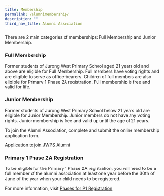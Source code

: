 ```yaml
---
title: Membership
permalink: /alumnimembership/
description: ""
third_nav_title: Alumni Association
---
```

There are 2 main categories of memberships: Full Membership and Junior Membership.

### Full Membership

Former students of Jurong West Primary School aged 21 years old and above are eligible for Full Membership. Full members have voting rights and are eligible to serve as office-bearers. Children of full members are also eligible for Primary 1 Phase 2A registration. Full membership is free and valid for life.

### Junior Membership

Former students of Jurong West Primary School below 21 years old are eligible for Junior Membership. Junior members do not have any voting rights. Junior membership is free and valid up until the age of 21 years.

To join the Alumni Association, complete and submit the online membership application form.

[Application to join JWPS Alumni](https://goo.gl/forms/A4423pqTTSMALgKz2)


### Primary 1 Phase 2A Registration

To be eligible for the Primary 1 Phase 2A registration, you will need to be a full member of the alumni association at least one year before the 30th of June of the year when your child needs to be registered. 



For more information, visit [Phases for P1 Registration](https://www.moe.gov.sg/primary/p1-registration/registration-phases-key-dates?pt=2A)
